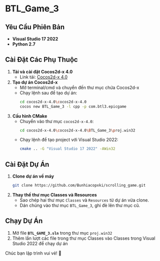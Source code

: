 # BTL_Game_3

## Yêu Cầu Phiên Bản
- **Visual Studio 17 2022**
- **Python 2.7**

## Cài Đặt Các Phụ Thuộc
1. **Tải và cài đặt Cocos2d-x 4.0**
   - Link tải: [Cocos2d-x 4.0](https://www.cocos.com/en/cocos2dx-download)
2. **Tạo dự án Cocos2d-x**
   - Mở terminal/cmd và chuyển đến thư mục chứa Cocos2d-x
   - Chạy lệnh sau để tạo dự án:
     ```sh
     cd cocos2d-x-4.0\cocos2d-x-4.0
     cocos new BTL_Game_3 -l cpp -p com.btl3.epicgame
     ```
3. **Cấu hình CMake**
   - Chuyển vào thư mục `cocos2d-x-4.0`:
     ```sh
     cd cocos2d-x-4.0\cocos2d-x-4.0\BTL_Game_3\proj.win32
     ```
   - Chạy lệnh để tạo project với Visual Studio 2022:
     ```sh
     cmake .. -G "Visual Studio 17 2022" -AWin32
     ```

## Cài Đặt Dự Án
1. **Clone dự án về máy**
   ```sh
   git clone https://github.com/Bunhiacopxki/scrolling_game.git
   ```
2. **Thay thế thư mục Classes và Resources**
   - Sao chép hai thư mục `Classes` và `Resources` từ dự án vừa clone.
   - Dán chúng vào thư mục `BTL_Game_3`, ghi đè lên thư mục cũ.

## Chạy Dự Án
1. Mở file **`BTL_GAME_3.sln`** trong thư mục `proj.win32`
2. Thêm lần lượt các file trong thư mục Classes vào Classes trong Visual Studio 2022 để chạy dự án

Chúc bạn lập trình vui vẻ! 🚀